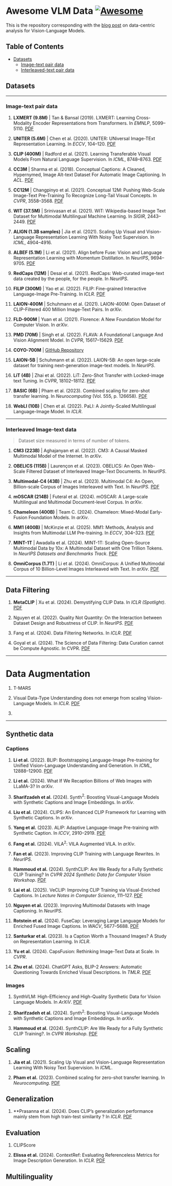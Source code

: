 # Awesome VLM Data [![Awesome](https://awesome.re/badge.svg)](https://awesome.re)

This is the repository corresponding with the [blog post](https://quocviethere.github.io/blog/2025/vlmdata/) on data-centric analysis for Vision-Language Models.

## Table of Contents

- [Datasets](#datasets)
  - [Image-text pair data](#image-text-pair-data)
  - [Interleaved-text pair data](#interleaved-image-text-data)   

## Datasets
---
### Image-text pair data

1. **LXMERT (9.8M)** | Tan & Bansal (2019). LXMERT: Learning Cross-Modality Encoder Representations from Transformers. In *EMNLP*, 5099–5110. [PDF](https://doi.org/10.18653/v1/D19-1514)  

2. **UNITER (5.6M)** | Chen et al. (2020). UNITER: UNiversal Image-TExt Representation Learning. In *ECCV*, 104–120. [PDF](https://doi.org/10.1007/978-3-030-58577-8_7)  

3. **CLIP (400M)** | Radford et al. (2021). Learning Transferable Visual Models From Natural Language Supervision. In *ICML*, 8748–8763. [PDF](https://doi.org/10.48550/arXiv.2103.00020)  

4. **CC3M** | Sharma et al. (2018). Conceptual Captions: A Cleaned, Hypernymed, Image Alt-text Dataset For Automatic Image Captioning. In *ACL*. [PDF](https://doi.org/10.18653/v1/P18-1238)  

5. **CC12M** | Changpinyo et al. (2021). Conceptual 12M: Pushing Web-Scale Image-Text Pre-Training To Recognize Long-Tail Visual Concepts. In *CVPR*, 3558–3568. [PDF](https://doi.org/10.1109/CVPR46437.2021.00356)  

6. **WIT (37.5M)** | Srinivasan et al. (2021). WIT: Wikipedia-based Image Text Dataset for Multimodal Multilingual Machine Learning. In *SIGIR*, 2443–2449. [PDF](https://doi.org/10.1145/3404835.3463257)  

7. **ALIGN (1.3B samples)** | Jia et al. (2021). Scaling Up Visual and Vision-Language Representation Learning With Noisy Text Supervision. In *ICML*, 4904–4916.  

8. **ALBEF (5.1M)** | Li et al. (2021). Align before Fuse: Vision and Language Representation Learning with Momentum Distillation. In *NeurIPS*, 9694–9705. [PDF](https://doi.org/10.48550/arXiv.2107.07651)  

9. **RedCaps (12M)** | Desai et al. (2021). RedCaps: Web-curated image-text data created by the people, for the people. In *NeurIPS*.  

10. **FILIP (300M)** | Yao et al. (2022). FILIP: Fine-grained Interactive Language-Image Pre-Training. In *ICLR*. [PDF](https://doi.org/10.48550/arXiv.2111.07783)  

11. **LAION-400M** | Schuhmann et al. (2021). LAION-400M: Open Dataset of CLIP-Filtered 400 Million Image-Text Pairs. In *arXiv*.  

12. **FLD-900M** | Yuan et al. (2021). Florence: A New Foundation Model for Computer Vision. In *arXiv*.  

13. **PMD (70M)** | Singh et al. (2022). FLAVA: A Foundational Language And Vision Alignment Model. In *CVPR*, 15617–15629. [PDF](https://doi.org/10.1109/CVPR52688.2022.01519)  

14. **COYO-700M** | [GitHub Repository](https://github.com/kakaobrain/coyo-dataset)  

15. **LAION-5B** | Schuhmann et al. (2022). LAION-5B: An open large-scale dataset for training next-generation image-text models. In *NeurIPS*.  

16. **LiT (4B)** | Zhai et al. (2022). LiT: Zero-Shot Transfer with Locked-image text Tuning. In *CVPR*, 18102–18112. [PDF](https://doi.org/10.1109/CVPR52688.2022.01759)  

17. **BASIC (6B)** | Pham et al. (2023). Combined scaling for zero-shot transfer learning. In *Neurocomputing* (Vol. 555, p. 126658). [PDF](https://doi.org/10.1016/j.neucom.2023.126658)  

18. **WebLI (10B)** | Chen et al. (2022). PaLI: A Jointly-Scaled Multilingual Language-Image Model. In *ICLR*.  

---

### Interleaved Image-text data

> Dataset size measured in terms of number of tokens.

1. **CM3 (223B)** | Aghajanyan et al. (2022). CM3: A Causal Masked Multimodal Model of the Internet. In *arXiv*.  

2. **OBELICS (115B)** | Laurençon et al. (2023). OBELICS: An Open Web-Scale Filtered Dataset of Interleaved Image-Text Documents. In *NeurIPS*.  

3. **Multimodal-C4 (43B)** | Zhu et al. (2023). Multimodal C4: An Open, Billion-scale Corpus of Images Interleaved with Text. In *NeurIPS*. [PDF](https://doi.org/10.48550/arXiv.2304.06939)  

4. **mOSCAR (214B)** | Futeral et al. (2024). mOSCAR: A Large-scale Multilingual and Multimodal Document-level Corpus. In *arXiv*.  

5. **Chameleon (400B)** | Team C. (2024). Chameleon: Mixed-Modal Early-Fusion Foundation Models. In *arXiv*.  

6. **MM1 (400B)** | McKinzie et al. (2025). MM1: Methods, Analysis and Insights from Multimodal LLM Pre-training. In *ECCV*, 304–323. [PDF](https://doi.org/10.1007/978-3-031-73397-0_18)  

7. **MINT-1T** | Awadalla et al. (2024). MINT-1T: Scaling Open-Source Multimodal Data by 10x: A Multimodal Dataset with One Trillion Tokens. In *NeurIPS Datasets and Benchmarks Track*. [PDF](https://doi.org/10.48550/ARXIV.2406.11271)  

8. **OmniCorpus (1.7T)** | Li et al. (2024). OmniCorpus: A Unified Multimodal Corpus of 10 Billion-Level Images Interleaved with Text. In *arXiv*. [PDF](https://doi.org/10.48550/ARXIV.2406.08418)  

---

## Data Filtering

1. **MetaCLIP** | Xu et al. (2024). Demystifying CLIP Data. In *ICLR (Spotlight)*. [PDF]([https://doi.org/10.48550/ARXIV.2406.08418](https://openreview.net/pdf?id=5BCFlnfE1g))

2. Nguyen et al. (2022). Quality Not Quantity: On the Interaction between Dataset Design and Robustness of CLIP. In *NeurIPS*. [PDF]()

3. Fang et al. (2024). Data Filtering Networks. In *ICLR*. [PDF](https://doi.org/10.48550/arXiv.2309.17425)

4. Goyal et al. (2024). The Science of Data Filtering: Data Curation cannot be Compute Agnostic. In CVPR. [PDF](https://arxiv.org/pdf/2404.07177)

---

# Data Augmentation

1. T-MARS

2. Visual Data-Type Understanding does not emerge from scaling Vision-Language Models. In *ICLR*. [PDF](https://openreview.net/pdf?id=WyEdX2R4er)

3. 

---

## Synthetic data

### Captions

1. **Li et al.** (2022). BLIP: Bootstrapping Language-Image Pre-training for Unified Vision-Language Understanding and Generation. In *ICML*, 12888–12900. [PDF](https://arxiv.org/pdf/2201.12086.pdf)

2. **Li et al.** (2024). What If We Recaption Billions of Web Images with LLaMA-3? In *arXiv*.

3. **Sharifzadeh et al.** (2024). Synth$^2$: Boosting Visual-Language Models with Synthetic Captions and Image Embeddings. In *arXiv*.

4. **Liu et al.** (2024). CLIPS: An Enhanced CLIP Framework for Learning with Synthetic Captions. In *arXiv*.

5. **Yang et al.** (2023). ALIP: Adaptive Language-Image Pre-training with Synthetic Caption. In *ICCV*, 2910–2919. [PDF](https://arxiv.org/pdf/2310.07699.pdf)

6. **Fang et al.** (2024). VILA$^2$: VILA Augmented VILA. In *arXiv*.

7. **Fan et al.** (2023). Improving CLIP Training with Language Rewrites. In *NeurIPS*.

8. **Hammoud et al.** (2024). SynthCLIP: Are We Ready for a Fully Synthetic CLIP Training? In *CVPR 2024 Synthetic Data for Computer Vision Workshop*. [PDF](https://arxiv.org/pdf/2402.01832.pdf)

9. **Lai et al.** (2025). VeCLIP: Improving CLIP Training via Visual-Enriched Captions. In *Lecture Notes in Computer Science*, 111–127. [PDF](https://arxiv.org/pdf/2310.07699.pdf)

10. **Nguyen et al.** (2023). Improving Multimodal Datasets with Image Captioning. In *NeurIPS*.

11. **Rotstein et al.** (2024). FuseCap: Leveraging Large Language Models for Enriched Fused Image Captions. In *WACV*, 5677–5688. [PDF](https://arxiv.org/pdf/2402.01832.pdf)

12. **Santurkar et al.** (2023). Is a Caption Worth a Thousand Images? A Study on Representation Learning. In *ICLR*.

13. **Yu et al.** (2024). CapsFusion: Rethinking Image-Text Data at Scale. In *CVPR*.

14. **Zhu et al.** (2024). ChatGPT Asks, BLIP-2 Answers: Automatic Questioning Towards Enriched Visual Descriptions. In *TMLR*. [PDF](https://arxiv.org/pdf/2303.06594.pdf)

### Images

1. SynthVLM: High-Efficiency and High-Quality Synthetic Data for Vision Language Models. In *ArXiV*. [PDF]()

2. **Sharifzadeh et al.** (2024). Synth$^2$: Boosting Visual-Language Models with Synthetic Captions and Image Embeddings. In *arXiv*.

3. **Hammoud et al.** (2024). SynthCLIP: Are We Ready for a Fully Synthetic CLIP Training?. In *CVPR Workshop*. [PDF](https://arxiv.org/pdf/2402.01832)

## Scaling

1. **Jia et al.** (2021). Scaling Up Visual and Vision-Language Representation Learning With Noisy Text Supervision. In *ICML*.

2. **Pham et al.** (2023). Combined scaling for zero-shot transfer learning. In *Neurocomputing*. [PDF](https://doi.org/10.1016/j.neucom.2023.126658)

## Generalization

1. **Prasanna et al. (2024). Does CLIP’s generalization performance mainly stem from high train-test similarity ? In *ICLR*. [PDF](https://openreview.net/pdf?id=tnBaiidobu)


## Evaluation

1. CLIPScore

2. **Elissa et al.** (2024). ContextRef: Evaluating Referenceless Metrics for Image Description Generation. In *ICLR*. [PDF](https://openreview.net/pdf?id=j0ZvKSNZiP)

## Multilinguality
